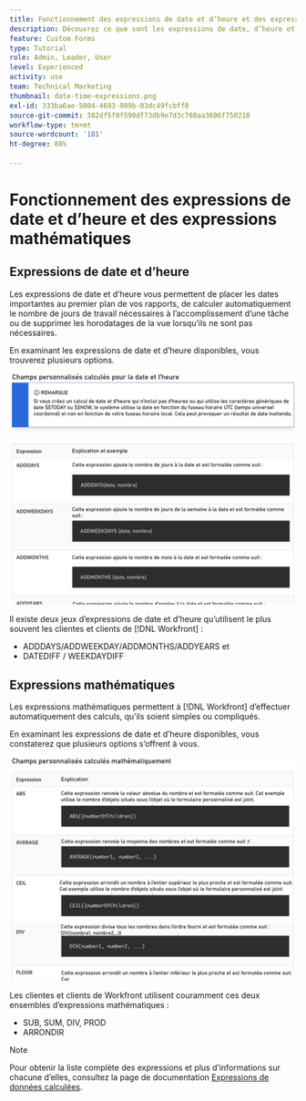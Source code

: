```yaml
---
title: Fonctionnement des expressions de date et d’heure et des expressions mathématiques
description: Découvrez ce que sont les expressions de date, d’heure et les expressions mathématiques et celles qui peuvent être utilisées lors de la création de données personnalisées dans Adobe [!UICONTROL Workfront].
feature: Custom Forms
type: Tutorial
role: Admin, Leader, User
level: Experienced
activity: use
team: Technical Marketing
thumbnail: date-time-expressions.png
exl-id: 333ba6ae-5004-4693-989b-03dc49fcbff8
source-git-commit: 382df5f0f590df73db9e7d3c708aa3606f750210
workflow-type: tm+mt
source-wordcount: '181'
ht-degree: 88%

---
```


# Fonctionnement des expressions de date et d’heure et des expressions mathématiques

## Expressions de date et d’heure

Les expressions de date et d’heure vous permettent de placer les dates importantes au premier plan de vos rapports, de calculer automatiquement le nombre de jours de travail nécessaires à l’accomplissement d’une tâche ou de supprimer les horodatages de la vue lorsqu’ils ne sont pas nécessaires.

En examinant les expressions de date et d’heure disponibles, vous trouverez plusieurs options.

![Exemples d’expressions de date et d’heure](assets/datetimeexpressions01.png)

Il existe deux jeux d’expressions de date et d’heure qu’utilisent le plus souvent les clientes et clients de [!DNL Workfront] :

* ADDDAYS/ADDWEEKDAY/ADDMONTHS/ADDYEARS et
* DATEDIFF / WEEKDAYDIFF

## Expressions mathématiques

Les expressions mathématiques permettent à [!DNL Workfront] d’effectuer automatiquement des calculs, qu’ils soient simples ou compliqués.

En examinant les expressions de date et d’heure disponibles, vous constaterez que plusieurs options s’offrent à vous.

![Exemples d’expressions mathématiques](assets/datetimeexpressions02.png)

Les clientes et clients de Workfront utilisent couramment ces deux ensembles d’expressions mathématiques :

* SUB, SUM, DIV, PROD
* ARRONDIR

>[!NOTE]
>
>Pour obtenir la liste complète des expressions et plus d’informations sur chacune d’elles, consultez la page de documentation [Expressions de données calculées](https://experienceleague.adobe.com/en/docs/workfront/using/reporting/reports/calculated-custom-data/calculated-data-expressions).

